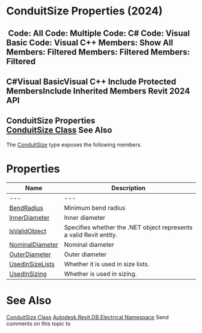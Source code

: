 # ConduitSize Properties (2024)

﻿
 Code: All Code: Multiple Code: C# Code: Visual Basic Code: Visual C++  Members: Show All Members: Filtered Members: Filtered Members: Filtered   
---  
C#Visual BasicVisual C++
Include Protected MembersInclude Inherited Members
Revit 2024 API  
---  
ConduitSize Properties  
[ConduitSize Class](4271b827-6390-ab67-036a-305101a712b5.md "ConduitSize Class") See Also  
---  
The [ConduitSize](4271b827-6390-ab67-036a-305101a712b5.md "ConduitSize Class") type exposes the following members.
# Properties
| Name | Description |
| --- | --- |
| --- | --- | --- |
| [BendRadius](bb02c55d-2392-6e87-ed0a-581fe0d8a757.md "BendRadius Property") | Minimum bend radius |
| [InnerDiameter](be149324-0b00-d23c-1291-f94c293356e7.md "InnerDiameter Property") | Inner diameter |
| [IsValidObject](7138565e-763e-9c0c-90ea-00f3f79be063.md "IsValidObject Property") | Specifies whether the .NET object represents a valid Revit entity. |
| [NominalDiameter](7030f2fe-fa74-64bc-ed7f-19b7516ecd7a.md "NominalDiameter Property") | Nominal diameter |
| [OuterDiameter](e83f26b0-7906-3561-bc2b-4222ef12d927.md "OuterDiameter Property") | Outer diameter |
| [UsedInSizeLists](4a96b4b4-af72-aa91-12fa-87617a606b66.md "UsedInSizeLists Property") | Whether it is used in size lists. |
| [UsedInSizing](8b268f3d-9a61-d0dd-742a-19702d88dcf6.md "UsedInSizing Property") | Whether is used in sizing. |

# See Also
[ConduitSize Class](4271b827-6390-ab67-036a-305101a712b5.md "ConduitSize Class")
[Autodesk.Revit.DB.Electrical Namespace](212a1314-7843-2c6c-3322-363127e4059f.md "Autodesk.Revit.DB.Electrical Namespace")
Send comments on this topic to 